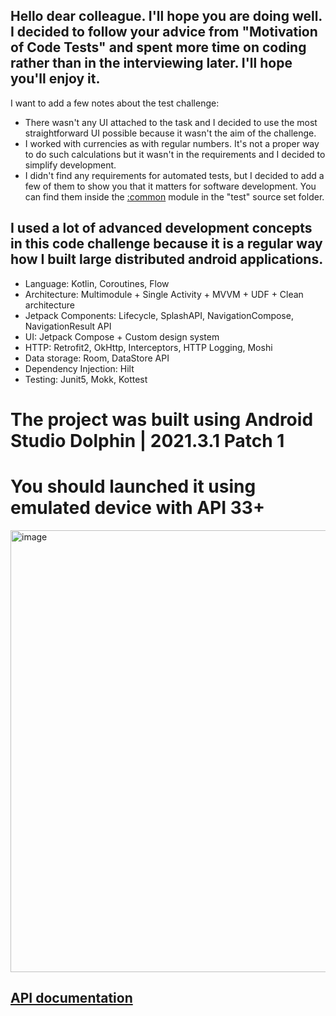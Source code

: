 ## Hello dear colleague. I'll hope you are doing well. I decided to follow your advice from "Motivation of Code Tests" and spent more time on coding rather than in the interviewing later. I'll hope you'll enjoy it.

 I want to add a few notes about the test challenge:

- There wasn't any UI attached to the task and I decided to use the most straightforward UI possible because it wasn't the aim of the challenge.
- I worked with currencies as with regular numbers. It's not a proper way to do such calculations but it wasn't in the requirements and I decided to simplify development.
- I didn't find any requirements for automated tests, but I decided to add a few of them to show you that it matters for software development. You can find them inside the [:common](https://github.com/mishamoovex/CurrencyCalculator/tree/master/core/common/src/test/java/com/mykhailo/vasylenko/common) module in the "test" source set folder.



## I used a lot of advanced development concepts in this code challenge because it is a regular way how I built large distributed android applications.

- Language: Kotlin, Coroutines, Flow
- Architecture: Multimodule + Single Activity + MVVM + UDF + Clean architecture
- Jetpack Components: Lifecycle, SplashAPI, NavigationCompose, NavigationResult API
- UI: Jetpack Compose + Custom design system
- HTTP: Retrofit2, OkHttp, Interceptors, HTTP Logging, Moshi
- Data storage: Room, DataStore API
- Dependency Injection: Hilt
- Testing: Junit5, Mokk, Kottest

# The project was built using Android Studio Dolphin | 2021.3.1 Patch 1
# You should launched it using emulated device with API 33+




<img width="707" alt="image" src="https://user-images.githubusercontent.com/43451818/204493377-e621d33b-4cea-4cd4-92e2-6b2089b09e9a.png">


## [API documentation](https://bank.gov.ua/ua/open-data/api-dev)

